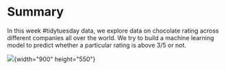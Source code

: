 # Summary

In this week \#tidytuesday data, we explore data on chocolate rating across different companies all over the world. We try to build a machine learning model to predict whether a particular rating is above 3/5 or not.

![](rating_map.png){width="900" height="550"}
